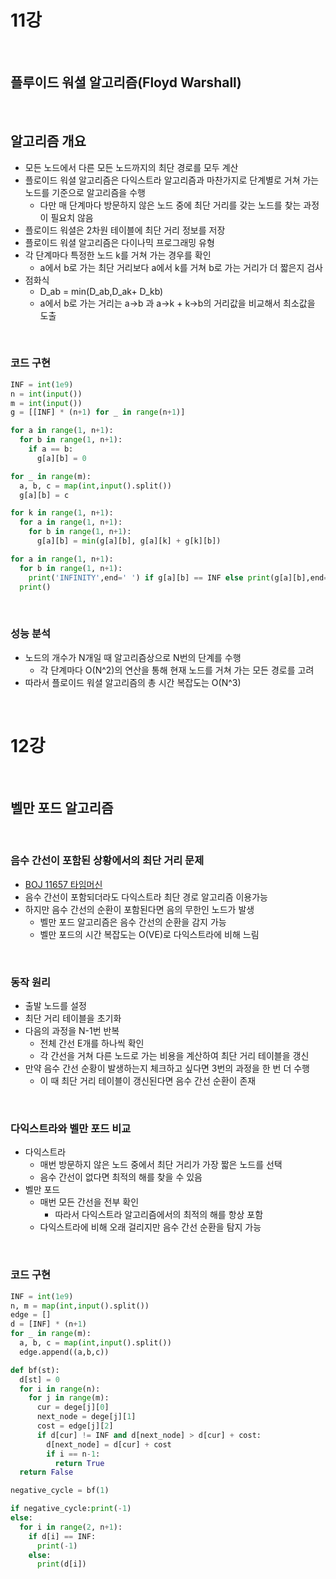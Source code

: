 # 11강

<br/>

## 플루이드 워셜 알고리즘(Floyd Warshall)

<br/>

## 알고리즘 개요
- 모든 노드에서 다른 모든 노드까지의 최단 경로를 모두 계산
- 플로이드 워셜 알고리즘은 다익스트라 알고리즘과 마찬가지로 단계별로 거쳐 가는 노드를 기준으로 알고리즘을 수행
  - 다만 매 단계마다 방문하지 않은 노드 중에 최단 거리를 갖는 노드를 찾는 과정이 필요치 않음
- 플로이드 워셜은 2차원 테이블에 최단 거리 정보를 저장
- 플로이드 워셜 알고리즘은 다이나믹 프로그래밍 유형
- 각 단계마다 특정한 노드 k를 거쳐 가는 경우를 확인
  - a에서 b로 가는 최단 거리보다 a에서 k를 거쳐 b로 가는 거리가 더 짧은지 검사
- 점화식
  - D_ab = min(D_ab,D_ak+ D_kb)
  - a에서 b로 가는 거리는 a->b 과 a->k + k->b의 거리값을 비교해서 최소값을 도출

<br/>

### 코드 구현
```python
INF = int(1e9)
n = int(input())
m = int(input())
g = [[INF] * (n+1) for _ in range(n+1)]

for a in range(1, n+1):
  for b in range(1, n+1):
    if a == b:
      g[a][b] = 0

for _ in range(m):
  a, b, c = map(int,input().split())
  g[a][b] = c

for k in range(1, n+1):
  for a in range(1, n+1):
    for b in range(1, n+1):
      g[a][b] = min(g[a][b], g[a][k] + g[k][b])

for a in range(1, n+1):
  for b in range(1, n+1):
    print('INFINITY',end=' ') if g[a][b] == INF else print(g[a][b],end=' ')
  print()
```

<br/>

### 성능 분석
- 노드의 개수가 N개일 때 알고리즘상으로 N번의 단계를 수행
  - 각 단계마다 O(N^2)의 연산을 통해 현재 노드를 거쳐 가는 모든 경로를 고려
- 따라서 플로이드 워셜 알고리즘의 총 시간 복잡도는 O(N^3)

<br/>

# 12강

<br/>

## 벨만 포드 알고리즘

<br/>

### 음수 간선이 포함된 상황에서의 최단 거리 문제
- [BOJ 11657 타임머신](https://www.acmicpc.net/problem/11657)
- 음수 간선이 포함되더라도 다익스트라 최단 경로 알고리즘 이용가능
- 하지만 음수 간선의 순환이 포함된다면 음의 무한인 노드가 발생
  - 벨만 포드 알고리즘은 음수 간선의 순환을 감지 가능
  - 벨만 포드의 시간 복잡도는 O(VE)로 다익스트라에 비해 느림

<br/>

### 동작 원리
- 출발 노드를 설정
- 최단 거리 테이블을 초기화
- 다음의 과정을 N-1번 반복
  - 전체 간선 E개를 하나씩 확인
  - 각 간선을 거쳐 다른 노드로 가는 비용을 계산하여 최단 거리 테이블을 갱신
- 만약 음수 간선 순황이 발생하는지 체크하고 싶다면 3번의 과정을 한 번 더 수행
  - 이 때 최단 거리 테이블이 갱신된다면 음수 간선 순환이 존재

<br/>

### 다익스트라와 벨만 포드 비교
- 다익스트라
  - 매번 방문하지 않은 노드 중에서 최단 거리가 가장 짧은 노드를 선택
  - 음수 간선이 없다면 최적의 해를 찾을 수 있음
- 벨만 포드
  - 매번 모든 간선을 전부 확인
    - 따라서 다익스트라 알고리즘에서의 최적의 해를 항상 포함
  - 다익스트라에 비해 오래 걸리지만 음수 간선 순환을 탐지 가능

<br/>

### 코드 구현
```python
INF = int(1e9)
n, m = map(int,input().split())
edge = []
d = [INF] * (n+1)
for _ in range(m):
  a, b, c = map(int,input().split())
  edge.append((a,b,c))

def bf(st):
  d[st] = 0
  for i in range(n):
    for j in range(m):
      cur = dege[j][0]
      next_node = dege[j][1]
      cost = edge[j][2]
      if d[cur] != INF and d[next_node] > d[cur] + cost:
        d[next_node] = d[cur] + cost
        if i == n-1:
          return True
  return False

negative_cycle = bf(1)

if negative_cycle:print(-1)
else:
  for i in range(2, n+1):
    if d[i] == INF:
      print(-1)
    else:
      print(d[i])
```